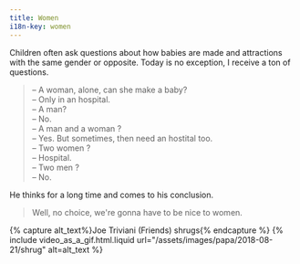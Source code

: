 ```yaml
---
title: Women
i18n-key: women
---
```


Children often ask questions about how babies are made and attractions with the
same gender or opposite. Today is no exception, I receive a ton of questions.

<!-- more -->

> – A woman, alone, can she make a baby?  
> – Only in an hospital.  
> – A man?  
> – No.  
> – A man and a woman ?  
> – Yes. But sometimes, then need an hostital too.  
> – Two women ?  
> – Hospital.  
> – Two men ?  
> – No.

He thinks for a long time and comes to his conclusion.

> Well, no choice, we're gonna have to be nice to women.

{% capture alt_text%}Joe Triviani (Friends) shrugs{% endcapture %}
{% include video_as_a_gif.html.liquid
url="/assets/images/papa/2018-08-21/shrug"
alt=alt_text
%}
